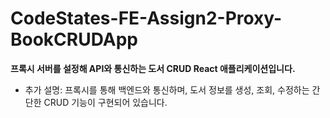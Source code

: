 # CodeStates-FE-Assign2-Proxy-BookCRUDApp
**프록시 서버를 설정해 API와 통신하는 도서 CRUD React 애플리케이션입니다.**
- 추가 설명: 프록시를 통해 백엔드와 통신하며, 도서 정보를 생성, 조회, 수정하는 간단한 CRUD 기능이 구현되어 있습니다.
